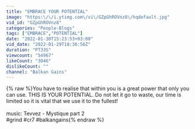 ```yaml
---
title: "EMBRACE YOUR POTENTIAL"
image: "https:\/\/i.ytimg.com\/vi\/GZpGhROVnz8\/hqdefault.jpg"
vid_id: "GZpGhROVnz8"
categories: "People-Blogs"
tags: ["EMBRACE","POTENTIAL"]
date: "2022-01-30T15:23:53+03:00"
vid_date: "2022-01-29T18:36:56Z"
duration: "PT33S"
viewcount: "54967"
likeCount: "3046"
dislikeCount: ""
channel: "Balkan Gains"
---
```

{% raw %}You have to realise that within you is a great power that only you can use. THIS IS YOUR POTENTIAL. Do not let it go to waste, our time is limited so it is vital that we use it to the fullest! <br /><br />music:  Tevvez - Mystique part 2<br />#grind #cr7 #balkangains{% endraw %}
